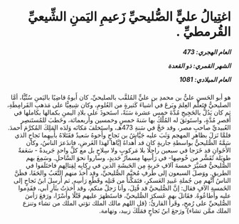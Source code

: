 <h1 dir="rtl">اغتِيالُ عليٍّ الصُّليحيِّ زَعيمِ اليَمنِ الشِّيعيِّ القُرمطيِّ .</h1>

<h5 dir="rtl">العام الهجري:  473

الشهر القمري: ذو القعدة

العام الميلادي: 1081</h5>

<p dir="rtl">هو أبو الحَسنِ عليُّ بن محمدِ بن عليٍّ المُلقَّب بالصليحيِّ، كان أَبوهُ قاضِيًا باليَمنِ سُنِّيًّا، أمَّا الصليحيُّ فتَعلَّم العِلمَ وبَرعَ في أَشياءَ كَثيرةٍ من العُلومِ، وكان شِيعِيًّا على مَذهبِ القَرامِطَةِ، ثم كان يَدُلُّ بالحَجِيجِ مُدَّةَ خمس عشرة سَنَةً، استَحوذَ على بلادِ اليمنِ بكمالها بكاملها في أَقصرِ مُدَّةٍ، واستَوثقَ له المُلْكُ بها سَنةَ خمسٍ وخمسين وأربعمائة، وخَطبَ للمُستَنصِر العُبيديِّ صاحبِ مصر، وقد حَجَّ في سَنةِ 473هـ، واستَخلفَ مَكانَه وَلدَه المَلِكَ المُكرَّمَ أحمدَ. فلمَّا نَزلَ بظاهرِ المهجم وَثَبَ عليه جَيَّاشُ بن نَجاحٍ وأَخوهُ سَعيدٌ فقَتَلاهُ بأَبيهِما نَجاحٍ الذي سَمَّهُ الصُّليحيُّ بواسطةِ جاريةٍ كان قد أَهداهُ إيَّاها لهذا الغَرضِ، فانذَعرَ الناسُ، وكان الأَخَوانِ قد خَرَجا في سبعين راجِلًا بلا مَركوبٍ ولا سِلاحٍ بل مع كلِّ واحدٍ جَريدةٌ - سَعَفةٌ طويَلة تُقَشَّر من خُوصِها- في رَأسِها مِسمارُ حَديدٍ، وساروا نحوَ السَّاحلِ. وسَمِعَ بهم الصُّليحيُّ فسَيَّرَ خمسةَ آلافِ حَربةٍ مِن الحَبشَةِ الذين في رِكابِه لِقِتالِهم فاختَلَفوا في الطريقِ. ووَصلَ السبعون إلى طَرفِ مُخيَّمِ الصُّليحيِّ، وقد أَخذَ منهم التَّعَبُ والحَفَا، فظَنَّ الناسُ أنَّهم مِن جُملةِ عَبيدِ العَسكرِ، فتَمَكَّنا من قَتلِه وقَطْعِ رَأسِه, ثم أَرسلَ ابنُ نَجاحٍ إلى الخَمسةِ الآفٍ فقال: إنَّ الصُّليحيَّ قد قُتِلَ، وأنا رَجلٌ منكم، وقد أَخذتُ بثَأرِ أبي، فقَدِموا عليه وأَطاعُوهُ. فقَاتلَ بهم عَسكرَ الصُّليحيِّ، فاستَظهرَ عليهم قَتْلًا وأَسْرًا، ورَفعَ رَأسَ الصُّليحيِّ على رُمحٍ، وقَرأَ القارئُ: {قل اللهم مالك الملك تؤتي الملك من تشاء وتنزع الملك ممَّن تشاء} ورَجعَ ابنُ نَجاحٍ فمَلَكَ زبيد، وتهامة.</p></br>
